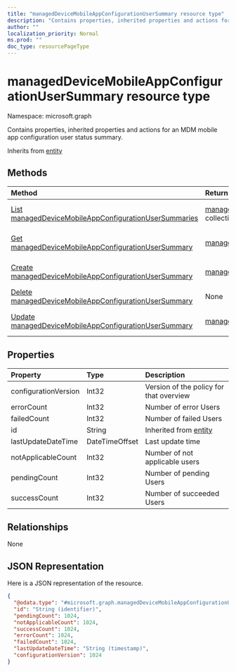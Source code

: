 ```yaml
---
title: "managedDeviceMobileAppConfigurationUserSummary resource type"
description: "Contains properties, inherited properties and actions for an MDM mobile app configuration user status summary."
author: ""
localization_priority: Normal
ms.prod: ""
doc_type: resourcePageType
---
```


# managedDeviceMobileAppConfigurationUserSummary resource type


Namespace: microsoft.graph

Contains properties, inherited properties and actions for an MDM mobile app configuration user status summary.


Inherits from [entity](../resources/entity.md)

## Methods
|Method|Return Type|Description|
|:---|:---|:---|
|[List managedDeviceMobileAppConfigurationUserSummaries](../api/manageddevicemobileappconfigurationusersummary-list.md)|[managedDeviceMobileAppConfigurationUserSummary](../resources/manageddevicemobileappconfigurationusersummary.md) collection|List properties and relationships of the [managedDeviceMobileAppConfigurationUserSummary](../resources/manageddevicemobileappconfigurationusersummary.md) objects.|
|[Get managedDeviceMobileAppConfigurationUserSummary](../api/manageddevicemobileappconfigurationusersummary-get.md)|[managedDeviceMobileAppConfigurationUserSummary](../resources/manageddevicemobileappconfigurationusersummary.md)|Read properties and relationships of the [managedDeviceMobileAppConfigurationUserSummary](../resources/manageddevicemobileappconfigurationusersummary.md) object.|
|[Create managedDeviceMobileAppConfigurationUserSummary](../api/manageddevicemobileappconfigurationusersummary-create.md)|[managedDeviceMobileAppConfigurationUserSummary](../resources/manageddevicemobileappconfigurationusersummary.md)|Create a new [managedDeviceMobileAppConfigurationUserSummary](../resources/manageddevicemobileappconfigurationusersummary.md) object.|
|[Delete managedDeviceMobileAppConfigurationUserSummary](../api/manageddevicemobileappconfigurationusersummary-delete.md)|None|Deletes a [managedDeviceMobileAppConfigurationUserSummary](../resources/manageddevicemobileappconfigurationusersummary.md).|
|[Update managedDeviceMobileAppConfigurationUserSummary](../api/manageddevicemobileappconfigurationusersummary-update.md)|[managedDeviceMobileAppConfigurationUserSummary](../resources/manageddevicemobileappconfigurationusersummary.md)|Update the properties of a [managedDeviceMobileAppConfigurationUserSummary](../resources/manageddevicemobileappconfigurationusersummary.md) object.|

## Properties
|Property|Type|Description|
|:---|:---|:---|
|configurationVersion|Int32|Version of the policy for that overview|
|errorCount|Int32|Number of error Users|
|failedCount|Int32|Number of failed Users|
|id|String| Inherited from [entity](../resources/entity.md)|
|lastUpdateDateTime|DateTimeOffset|Last update time|
|notApplicableCount|Int32|Number of not applicable users|
|pendingCount|Int32|Number of pending Users|
|successCount|Int32|Number of succeeded Users|

## Relationships
None

## JSON Representation
Here is a JSON representation of the resource.
<!-- {
  "blockType": "resource",
  "keyProperty": "id",
  "@odata.type": "microsoft.graph.managedDeviceMobileAppConfigurationUserSummary",
  "baseType": "microsoft.graph.entity",
  "openType": false
}
-->
``` json
{
  "@odata.type": "#microsoft.graph.managedDeviceMobileAppConfigurationUserSummary",
  "id": "String (identifier)",
  "pendingCount": 1024,
  "notApplicableCount": 1024,
  "successCount": 1024,
  "errorCount": 1024,
  "failedCount": 1024,
  "lastUpdateDateTime": "String (timestamp)",
  "configurationVersion": 1024
}
```

